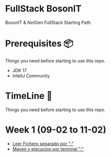 # FullStack BosonIT
BosonIT & NxtGen FullStack Starting Path

# Prerequisites 📦
Things you need before starting to use this repo.

* JDK 17
* IntellJ Community

# TimeLine 🚩
Things you need before starting to use this repo.

# Week 1 (09-02 to 11-02)
- [Leer Fichero separado por ":"](./Week-1/ex1)
- [Maven y ejecucion por terminal ":"](./Week-1/ex2)

